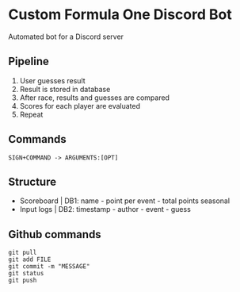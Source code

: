 # Custom Formula One Discord Bot

Automated bot for a Discord server

## Pipeline

1. User guesses result
2. Result is stored in database
3. After race, results and guesses are compared
4. Scores for each player are evaluated
5. Repeat

## Commands

```
SIGN+COMMAND -> ARGUMENTS:[OPT]
```

## Structure

- Scoreboard | DB1: name - point per event - total points seasonal
- Input logs | DB2: timestamp - author - event - guess


## Github commands

```
git pull
git add FILE
git commit -m "MESSAGE"
git status
git push
```
